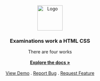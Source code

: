 <br/>
<p align="center">
  <a href="https://github.com/ShaanCoding/Certification-work-on-layout">
    <img src="https://создание-сайта.net/images/newsnew/newsnew/4786de1682b284d1d306664dfa742325.jpg" alt="Logo" width="80" height="80">
  </a>

  <h3 align="center"> Examinations work a HTML CSS</h3>

  <p align="center">
    There are four works
    <br/>
    <br/>
    <a href="https://github.com/ShaanCoding/Certification-work-on-layout"><strong>Explore the docs »</strong></a>
    <br/>
    <br/>
    <a href="https://github.com/ShaanCoding/Certification-work-on-layout">View Demo</a>
    .
    <a href="https://github.com/ShaanCoding/Certification-work-on-layout/issues">Report Bug</a>
    .
    <a href="https://github.com/ShaanCoding/Certification-work-on-layout/issues">Request Feature</a>
  </p>
</p>


